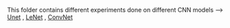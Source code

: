 This folder contains different experiments done on different CNN models -->     [Unet](https://arxiv.org/abs/1505.04597) , [LeNet](http://vision.stanford.edu/cs598_spring07/papers/Lecun98.pdf) , [ConvNet](https://arxiv.org/abs/2201.03545)
